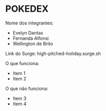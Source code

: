 # POKEDEX

Nome dos integrantes: 
- Evelyn Dantas
- Fernanda Alfonsi
- Wellington de Brito

Link do Surge: high-pitched-holiday.surge.sh

O que funciona:
- Item 1
- Item 2

O que não funciona: 
- Item 3
- Item 4
